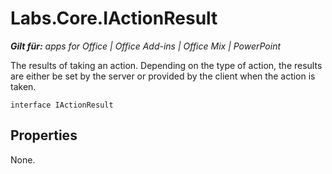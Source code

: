 
# Labs.Core.IActionResult

 _**Gilt für:** apps for Office | Office Add-ins | Office Mix | PowerPoint_

The results of taking an action. Depending on the type of action, the results are either be set by the server or provided by the client when the action is taken.

```
interface IActionResult
```


## Properties

None.

